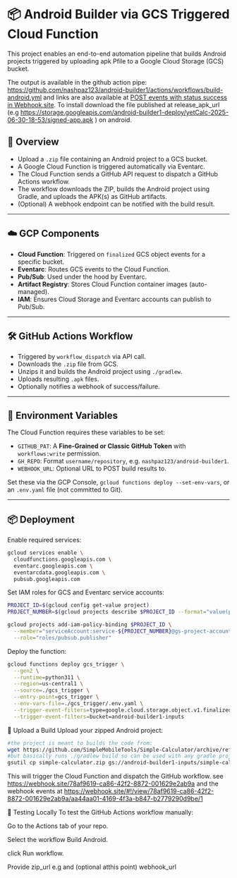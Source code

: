 # 📦 Android Builder via GCS Triggered Cloud Function

This project enables an end-to-end automation pipeline that builds Android projects triggered by uploading apk Pfile to a Google Cloud Storage (GCS) bucket.

The output is available in the github action pipe: https://github.com/nashpaz123/android-builder1/actions/workflows/build-android.yml 
and links are also available at  <a href="https://webhook.site/#!/view/78af9619-ca86-42f2-8872-001629e2ab9a"> POST events with status success in Webhook.site</a>. 
To install download the file published at release_apk_url (e.g https://storage.googleapis.com/android-builder1-deploy/yetCalc-2025-06-30-18-53/signed-app.apk ) on android.

## 🚀 Overview

- Upload a `.zip` file containing an Android project to a GCS bucket.
- A Google Cloud Function is triggered automatically via Eventarc.
- The Cloud Function sends a GitHub API request to dispatch a GitHub Actions workflow.
- The workflow downloads the ZIP, builds the Android project using Gradle, and uploads the APK(s) as GitHub artifacts.
- (Optional) A webhook endpoint can be notified with the build result.

---

## ☁️ GCP Components

- **Cloud Function**: Triggered on `finalized` GCS object events for a specific bucket.
- **Eventarc**: Routes GCS events to the Cloud Function.
- **Pub/Sub**: Used under the hood by Eventarc.
- **Artifact Registry**: Stores Cloud Function container images (auto-managed).
- **IAM**: Ensures Cloud Storage and Eventarc accounts can publish to Pub/Sub.

---

## 🛠️ GitHub Actions Workflow

- Triggered by `workflow_dispatch` via API call.
- Downloads the `.zip` file from GCS.
- Unzips it and builds the Android project using `./gradlew`.
- Uploads resulting `.apk` files.
- Optionally notifies a webhook of success/failure.

---

## 🔐 Environment Variables

The Cloud Function requires these variables to be set:

- `GITHUB_PAT`: A **Fine-Grained or Classic GitHub Token** with `workflows:write` permission.
- `GH_REPO`: Format `username/repository`, e.g. `nashpaz123/android-builder1`.
- `WEBHOOK_URL`: Optional URL to POST build results to.

Set these via the GCP Console, `gcloud functions deploy --set-env-vars`, or an `.env.yaml` file (not committed to Git).

---

## 📦 Deployment

Enable required services:

```bash
gcloud services enable \
  cloudfunctions.googleapis.com \
  eventarc.googleapis.com \
  eventarcdata.googleapis.com \
  pubsub.googleapis.com
```
Set IAM roles for GCS and Eventarc service accounts:

```bash
PROJECT_ID=$(gcloud config get-value project)
PROJECT_NUMBER=$(gcloud projects describe $PROJECT_ID --format="value(projectNumber)")

gcloud projects add-iam-policy-binding $PROJECT_ID \
  --member="serviceAccount:service-${PROJECT_NUMBER}@gs-project-accounts.iam.gserviceaccount.com" \
  --role="roles/pubsub.publisher"
```

Deploy the function:

```bash
gcloud functions deploy gcs_trigger \
  --gen2 \
  --runtime=python311 \
  --region=us-central1 \
  --source=./gcs_trigger \
  --entry-point=gcs_trigger \
  --env-vars-file=./gcs_trigger/.env.yaml \
  --trigger-event-filters=type=google.cloud.storage.object.v1.finalized \
  --trigger-event-filters=bucket=android-builder1-inputs

```
📁 Upload a Build
Upload your zipped Android project:

```bash
#the project is meant to builds the code from:
wget https://github.com/SimpleMobileTools/Simple-Calculator/archive/refs/heads/master.zip -O simple-calculator.zip
#but basically runs ./gradlew build so can be used with any gradle project 
gsutil cp simple-calculator.zip gs://android-builder1-inputs/simple-calculator-$(date +%s).zip
```
This will trigger the Cloud Function and dispatch the GitHub workflow. see https://webhook.site/78af9619-ca86-42f2-8872-001629e2ab9a and the webhook events at https://webhook.site/#!/view/78af9619-ca86-42f2-8872-001629e2ab9a/aa44aa01-4169-4f3a-b847-b2779290d9be/1

🧪 Testing Locally
To test the GitHub Actions workflow manually:

Go to the Actions tab of your repo.

Select the workflow Build Android.

click Run workflow.

Provide zip_url e.g and (optional atthis point) webhook_url 
